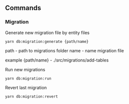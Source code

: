 ## Commands
### Migration

Generate new migration file by entity files

```shell
yarn db:migration:generate {path/name}
```

path - path to migrations folder
name - name migration file

example {path/name} - ./src/migrations/add-tables

Run new migrations

```shell
yarn db:migration:run
```

Revert last migration

```shell
yarn db:migration:revert
```